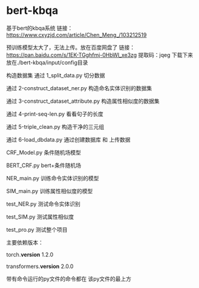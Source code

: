 # bert-kbqa
基于bert的kbqa系统
链接：https://www.cxyzjd.com/article/Chen_Meng_/103212519


预训练模型太大了，无法上传。放在百度网盘了
链接：https://pan.baidu.com/s/1EK-TGghfmj-0HbWl_xe3zg 
提取码：jqeg 
下载下来放在./bert-kbqa/input/config目录


构造数据集
通过 1_split_data.py 切分数据

通过 2-construct_dataset_ner.py 构造命名实体识别的数据集

通过 3-construct_dataset_attribute.py 构造属性相似度的数据集

通过 4-print-seq-len.py 看看句子的长度

通过 5-triple_clean.py 构造干净的三元组

通过 6-load_dbdata.py 通过创建数据库 和 上传数据



CRF_Model.py  条件随机场模型

BERT_CRF.py  bert+条件随机场

NER_main.py  训练命令实体识别的模型

SIM_main.py  训练属性相似度的模型


test_NER.py  测试命令实体识别

test_SIM.py 测试属性相似度

test_pro.py  测试整个项目


主要依赖版本：

torch.__version__    1.2.0

transformers.__version__   2.0.0


带有命令运行的py文件的命令都在 该py文件的最上方



